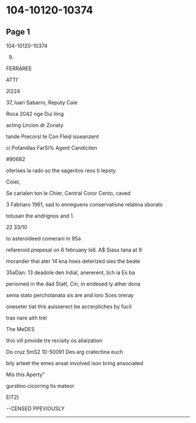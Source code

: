 # 104-10120-10374

## Page 1

104-10120-10374

9.

FERRAREE

ATTI'

2I224

37, luari Sabarro, Reputy Caie

Roca 2042 nge Dui liing

acting Lircion dr Zonaty

tande Precorsl te Con Fleid isseanzent

ci Potandlas FarSi% Agent Candiciten

#90682

oferises la rado so the sageritos reos ti lepsty

Coiet,

Se carialen ton le Chier, Central Coror Cento, caved

3 Fabriaro 1961, sad lo enneguens conservatione relatina sborato

totusan the andrignos and 1.

22 33/10

to asteroideed comerani in 95a

refareroid prepesal on 6 februany Is6. A$ Siass tana at 9

morander thai ater 14 kna hoes deterized sies the beate

35aDan: 13 deadole den Irdial, anererent, lich ia Es ba

periomed in the dad Statt, Cin, in endesed ly ather dona

senia stato percholanata sis are and loro Sces oreray

oneseter tiat this auisserect be accerpliches by fucil

tras nare aith trel

The MeDES

thio vill pmoide tre recisity os aliaization

Do cruz 5mS2 10-50091 Des arg cratectina euch

bily arteet the emes ansat involved ison bring ansociated

Mis this Aperty"

gurstino cicorring tis mateor

EIT2)

--CENSED PPEVIOUSLY

---


